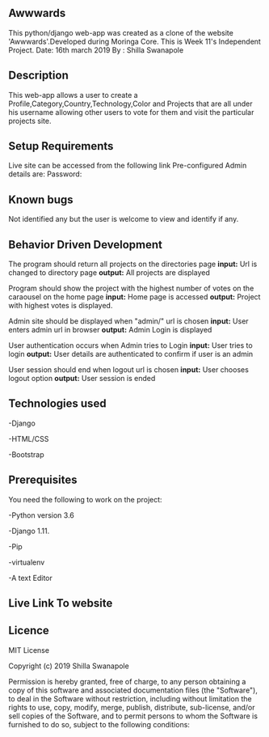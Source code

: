 ## Awwwards

This python/django web-app was created as a clone of the website 'Awwwards'.Developed during Moringa Core. This is Week 11's Independent Project. Date: 16th march 2019 By : Shilla Swanapole

## Description

This web-app allows a user to create a Profile,Category,Country,Technology,Color and Projects that are all under his username allowing other users to vote for them and visit the particular projects site.

## Setup Requirements

Live site can be accessed from the following link
Pre-configured Admin details are: Password:

## Known bugs

Not identified any but the user is welcome to view and identify if any.

## Behavior Driven Development

The program should return all projects on the directories page
**input:** Url is changed to directory page
**output:** All projects are displayed

Program should show the project with the highest number of votes on the caraousel on the home page
**input:** Home page is accessed
**output:** Project with highest votes is displayed.

Admin site should be displayed when "admin/" url is chosen
**input:** User enters admin url in browser
**output:** Admin Login is displayed

User authentication occurs when Admin tries to Login
**input:** User tries to login
**output:** User details are authenticated to confirm if user is an admin

User session should end when logout url is chosen
**input:** User chooses logout option
**output:** User session is ended

## Technologies used

-Django

-HTML/CSS

-Bootstrap

## Prerequisites

You need the following to work on the project:

-Python version 3.6

-Django 1.11.

-Pip

-virtualenv

-A text Editor

## Live Link To website


## Licence

MIT License

Copyright (c) 2019 Shilla Swanapole

Permission is hereby granted, free of charge, to any person obtaining a copy of this software and associated documentation files (the "Software"), to deal in the Software without restriction, including without limitation the rights to use, copy, modify, merge, publish, distribute, sub-license, and/or sell copies of the Software, and to permit persons to whom the Software is furnished to do so, subject to the following conditions:
